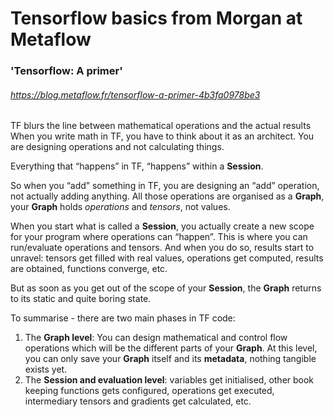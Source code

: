 # Tensorflow basics from Morgan at Metaflow

### 'Tensorflow: A primer'
###### https://blog.metaflow.fr/tensorflow-a-primer-4b3fa0978be3

TF blurs the line between mathematical operations and the actual results
When you write math in TF, you have to think about it as an architect. You are designing operations and not calculating things.

Everything that “happens” in TF, “happens” within a __Session__.

So when you “add” something in TF, you are designing an “add” operation, not actually adding anything. All those operations are organised as a __Graph__, your __Graph__ holds _operations_ and _tensors_, not values.

When you start what is called a __Session__, you actually create a new scope for your program where operations can “happen”. This is where you can run/evaluate operations and tensors. And when you do so, results start to unravel: tensors get filled with real values, operations get computed, results are obtained, functions converge, etc.

But as soon as you get out of the scope of your __Session__, the __Graph__ returns to its static and quite boring state.

To summarise - there are two main phases in TF code:
1.  The __Graph level__: You can design mathematical and control flow operations which will be the different parts of your __Graph__. At this level, you can only save your __Graph__ itself and its __metadata__, nothing tangible exists yet.
2.  The __Session and evaluation level__: variables get initialised, other book keeping functions gets configured, operations get executed, intermediary tensors and gradients get calculated, etc.
